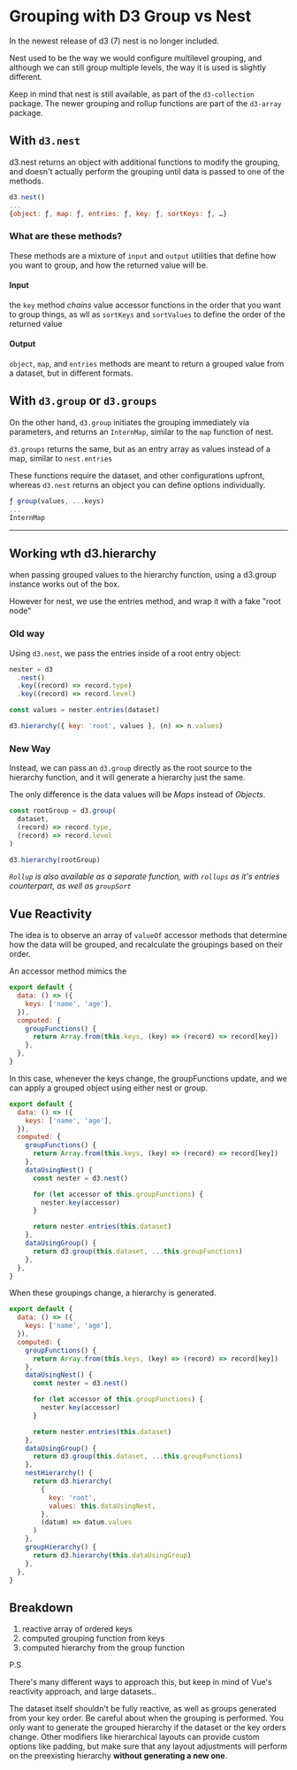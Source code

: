 # Grouping with D3 Group vs Nest

In the newest release of d3 (7) nest is no longer included.

Nest used to be the way we would configure multilevel grouping, and although we can still
group multiple levels, the way it is used is slightly different.

Keep in mind that nest is still available, as part of the `d3-collection` package.
The newer grouping and rollup functions are part of the `d3-array` package.

## With `d3.nest`

d3.nest returns an object with additional functions to modify the grouping, and doesn't
actually perform the grouping until data is passed to one of the methods.

```javascript
d3.nest()
...
{object: ƒ, map: ƒ, entries: ƒ, key: ƒ, sortKeys: ƒ, …}
```

### What are these methods?

These methods are a mixture of `input` and `output` utilities that define how you want to group, and how the returned value will be.

#### Input

the `key` method _chains_ value accessor functions in the order that you want to group things, as wll as `sortKeys` and `sortValues` to define the order of the returned value

#### Output

`object`, `map`, and `entries` methods are meant to return a grouped value
from a dataset, but in different formats.

## With `d3.group` or `d3.groups`

On the other hand, `d3.group` initiates the grouping immediately via parameters, and returns
an `InternMap`, similar to the `map` function of nest.

`d3.groups` returns the same, but as an entry array as values instead of a map, similar to `nest.entries`

These functions require the dataset, and other configurations upfront,
whereas `d3.nest` returns an object you can define options individually.

```javascript
ƒ group(values, ...keys)
...
InternMap
```

---

## Working wth d3.hierarchy

when passing grouped values to the hierarchy function, using a d3.group instance works out of the box.

However for nest, we use the entries method, and wrap it with a fake "root node"

### Old way

Using `d3.nest`, we pass the entries inside of a root entry object:

```js
nester = d3
  .nest()
  .key((record) => record.type)
  .key((record) => record.level)

const values = nester.entries(dataset)

d3.hierarchy({ key: 'root', values }, (n) => n.values)
```

### New Way

Instead, we can pass an `d3.group` directly as the root source to the hierarchy function,
and it will generate a hierarchy just the same.

The only difference is the data values will be _Maps_ instead of _Objects_.

```js
const rootGroup = d3.group(
  dataset,
  (record) => record.type,
  (record) => record.level
)

d3.hierarchy(rootGroup)
```

_`Rollup` is also available as a separate function, with `rollups` as it's entries counterpart, as well as `groupSort`_

## Vue Reactivity

The idea is to observe an array of `valueOf` accessor methods that determine how the data will be grouped, and recalculate the groupings based on their order.

An accessor method mimics the

```javascript
export default {
  data: () => ({
    keys: ['name', 'age'],
  }),
  computed: {
    groupFunctions() {
      return Array.from(this.keys, (key) => (record) => record[key])
    },
  },
}
```

In this case, whenever the keys change, the groupFunctions update,
and we can apply a grouped object using either nest or group.

```javascript
export default {
  data: () => ({
    keys: ['name', 'age'],
  }),
  computed: {
    groupFunctions() {
      return Array.from(this.keys, (key) => (record) => record[key])
    },
    dataUsingNest() {
      const nester = d3.nest()

      for (let accessor of this.groupFunctions) {
        nester.key(accessor)
      }

      return nester.entries(this.dataset)
    },
    dataUsingGroup() {
      return d3.group(this.dataset, ...this.groupFunctions)
    },
  },
}
```

When these groupings change, a hierarchy is generated.

```javascript
export default {
  data: () => ({
    keys: ['name', 'age'],
  }),
  computed: {
    groupFunctions() {
      return Array.from(this.keys, (key) => (record) => record[key])
    },
    dataUsingNest() {
      const nester = d3.nest()

      for (let accessor of this.groupFunctions) {
        nester.key(accessor)
      }

      return nester.entries(this.dataset)
    },
    dataUsingGroup() {
      return d3.group(this.dataset, ...this.groupFunctions)
    },
    nestHierarchy() {
      return d3.hierarchy(
        {
          key: 'root',
          values: this.dataUsingNest,
        },
        (datum) => datum.values
      )
    },
    groupHierarchy() {
      return d3.hierarchy(this.dataUsingGroup)
    },
  },
}
```

## Breakdown

1. reactive array of ordered keys
2. computed grouping function from keys
3. computed hierarchy from the group function

P.S

There's many different ways to approach this, but keep in mind of Vue's reactivity approach, and large datasets..

The dataset itself shouldn't be fully reactive, as well as groups generated from your key order. Be careful about when the grouping is performed. You only want to generate the grouped hierarchy if the dataset or the key orders change. Other modifiers like hierarchical layouts can provide custom options like padding, but make sure that any layout adjustments will perform on the preexisting hierarchy **without generating a new one**.
